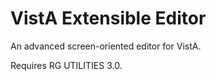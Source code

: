 # VistA Extensible Editor

An advanced screen-oriented editor for VistA.

Requires RG UTILITIES 3.0.
